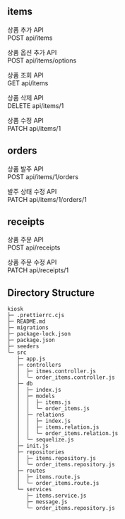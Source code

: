 ## items

상품 추가 API  
POST api/items

상품 옵션 추가 API  
POST api/items/options

상품 조회 API  
GET api/items

상품 삭제 API  
DELETE api/items/1

상품 수정 API  
PATCH api/items/1

## orders

상품 발주 API  
POST api/items/1/orders

발주 상태 수정 API  
PATCH api/items/1/orders/1

## receipts

상품 주문 API  
POST api/receipts

상품 주문 수정 API  
PATCH api/receipts/1

## Directory Structure

```
kiosk
├─ .prettierrc.cjs
├─ README.md
├─ migrations
├─ package-lock.json
├─ package.json
├─ seeders
└─ src
   ├─ app.js
   ├─ controllers
   │  ├─ itmes.controller.js
   │  └─ order_items.controller.js
   ├─ db
   │  ├─ index.js
   │  ├─ models
   │  │  ├─ items.js
   │  │  └─ order_items.js
   │  ├─ relations
   │  │  ├─ index.js
   │  │  ├─ items.relation.js
   │  │  └─ order_items.relation.js
   │  └─ sequelize.js
   ├─ init.js
   ├─ repositories
   │  ├─ items.repository.js
   │  └─ order_items.repository.js
   ├─ routes
   │  ├─ items.route.js
   │  └─ order_items.route.js
   └─ services
      ├─ items.service.js
      ├─ message.js
      └─ order_items.repository.js

```
